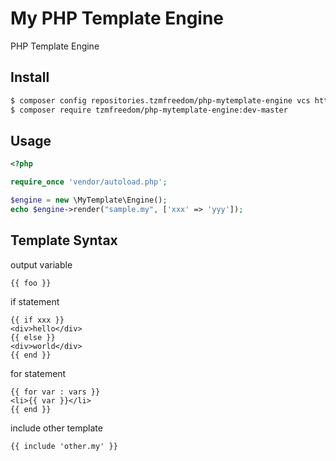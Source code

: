 # My PHP Template Engine

PHP Template Engine

## Install

```bash
$ composer config repositories.tzmfreedom/php-mytemplate-engine vcs https://github.com/tzmfreedom/php-mytemplate-engine
$ composer require tzmfreedom/php-mytemplate-engine:dev-master
```

## Usage

```php
<?php

require_once 'vendor/autoload.php';

$engine = new \MyTemplate\Engine();
echo $engine->render("sample.my", ['xxx' => 'yyy']);
```

## Template Syntax

output variable
```
{{ foo }}
```

if statement
```
{{ if xxx }}
<div>hello</div>
{{ else }}
<div>world</div>
{{ end }}
```

for statement
```
{{ for var : vars }}
<li>{{ var }}</li>
{{ end }}
```

include other template
```
{{ include 'other.my' }}
```
